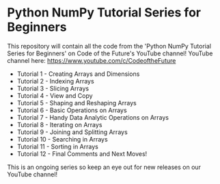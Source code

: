 # Python NumPy Tutorial Series for Beginners
This repository will contain all the code from the 'Python NumPy Tutorial Series for Beginners' on Code of the Future's YouTube channel!
YouTube channel here:
https://www.youtube.com/c/CodeoftheFuture

* Tutorial 1 - Creating Arrays and Dimensions
* Tutorial 2 - Indexing Arrays
* Tutorial 3 - Slicing Arrays
* Tutorial 4 - View and Copy
* Tutorial 5 - Shaping and Reshaping Arrays
* Tutorial 6 - Basic Operations on Arrays
* Tutorial 7 - Handy Data Analytic Operations on Arrays
* Tutorial 8 - Iterating on Arrays
* Tutorial 9 - Joining and Splitting Arrays
* Tutorial 10 - Searching in Arrays
* Tutorial 11 - Sorting in Arrays
* Tutorial 12 - Final Comments and Next Moves!

This is an ongoing series so keep an eye out for new releases on our YouTube channel!
